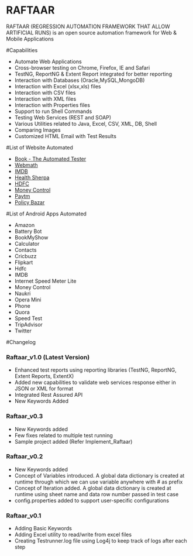 # RAFTAAR

RAFTAAR (REGRESSION AUTOMATION FRAMEWORK THAT ALLOW ARTIFICIAL RUNS) is an open source automation framework for Web & Mobile Applications 

#Capabilities

 - Automate Web Applications
 - Cross-browser testing on Chrome, Firefox, IE and Safari
 - TestNG, ReportNG & Extent Report integrated for better reporting
 - Interaction with Databases (Oracle,MySQL,MongoDB)
 - Interaction with Excel (xlsx,xls) files
 - Interaction with CSV files
 - Interaction with XML files
 - Interaction with Properties files
 - Support to run Shell Commands
 - Testing Web Services (REST and SOAP)
 - Various Utilities related to Java, Excel, CSV, XML, DB, Shell  
 - Comparing Images
 - Customized HTML Email with Test Results
 
#List of Website Automated

- [Book - The Automated Tester](http://book.theautomatedtester.co.uk/)
- [Webmath](http://www.webmath.com/)
- [IMDB](http://www.imdb.com/)
- [Health Sherpa](https://www.healthsherpa.com/)
- [HDFC](http://www.hdfcbank.com/)
- [Money Control](http://www.moneycontrol.com/)
- [Paytm](https://paytm.com/)
- [Policy Bazar](https://www.policybazaar.com/)

#List of Android Apps Automated

- Amazon
- Battery Bot
- BookMyShow
- Calculator
- Contacts
- Cricbuzz
- Flipkart
- Hdfc
- IMDB
- Internet Speed Meter Lite
- Money Control
- Naukri
- Opera Mini
- Phone
- Quora
- Speed Test
- TripAdvisor
- Twitter

#Changelog

### Raftaar_v1.0 (Latest Version)

- Enhanced test reports using reporting libraries (TestNG, ReportNG, Extent Reports, ExtentX)
- Added new capabilities to validate web services response either in JSON or XML for format
- Integrated Rest Assured API
- New Keywords Added
 
### Raftaar_v0.3

- New Keywords added
- Few fixes related to multiple test running
- Sample project added (Refer Implement_Raftaar)

### Raftaar_v0.2

- New Keywords added
- Concept of Variables introduced. A global data dictionary is created at runtime through which we can use variable anywhere with # as prefix
- Concept of Iteration added. A global data dictionary is created at runtime using sheet name and data row number passed in test case
- config.properties added to support user-specific configurations

### Raftaar_v0.1

- Adding Basic Keywords
- Adding Excel utility to read/write from excel files
- Creating Testrunner.log file using Log4j to keep track of logs after each step
